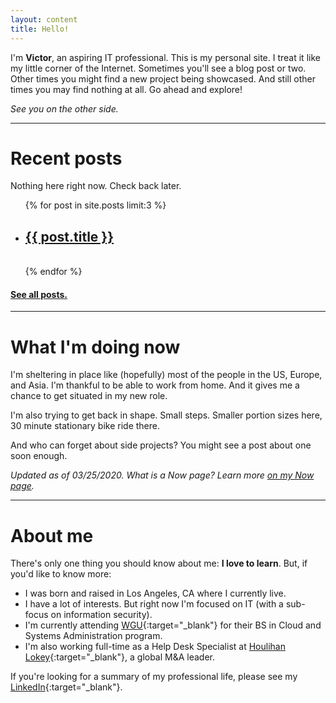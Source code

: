 ```yaml
---
layout: content
title: Hello!
---
```

I'm **Victor**, an aspiring IT professional. This is my personal site. I treat it like my little corner of the Internet. Sometimes you'll see a blog post or two. Other times you might find a new project being showcased. And still other times you may find nothing at all. Go ahead and explore! 

*See you on the other side.*

---

# Recent posts

Nothing here right now. Check back later.

<ul>
  {% for post in site.posts limit:3 %}
    <li>
      <h2><a href="{{ post.url }}">{{ post.title }}</a></h2>
      <br/>
    </li>
  {% endfor %}
</ul>

#### [See all posts.](/posts)

---

# What I'm doing now
I'm sheltering in place like (hopefully) most of the people in the US, Europe, and Asia. I'm thankful to be able to work from home. And it gives me a chance to get situated in my new role.

I'm also trying to get back in shape. Small steps. Smaller portion sizes here, 30 minute stationary bike ride there.

And who can forget about side projects? You might see a post about one soon enough.

*Updated as of 03/25/2020. What is a Now page? Learn more [on my Now page](/now).*

---

# About me
There's only one thing you should know about me: **I love to learn**. But, if you'd like to know more:

- I was born and raised in Los Angeles, CA where I currently live.
- I have a lot of interests. But right now I'm focused on IT (with a sub-focus on information security).
- I'm currently attending [WGU](https://www.wgu.edu/){:target="_blank"} for their BS in Cloud and Systems Administration program. 
- I'm also working full-time as a Help Desk Specialist at [Houlihan Lokey](https://www.hl.com/){:target="_blank"}, a global M&A leader.


If you're looking for a summary of my professional life, please see my [LinkedIn](https://www.linkedin.com/in/victorbilgin/){:target="_blank"}.